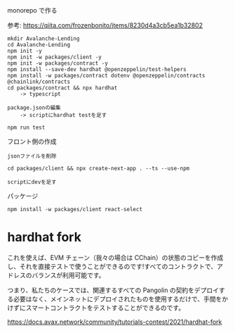 monorepo で作る

参考: https://qiita.com/frozenbonito/items/8230d4a3cb5ea1b32802

```
mkdir Avalanche-Lending
cd Avalanche-Lending
npm init -y
npm init -w packages/client -y
npm init -w packages/contract -y
npm install --save-dev hardhat @openzeppelin/test-helpers
npm install -w packages/contract dotenv @openzeppelin/contracts @chainlink/contracts
cd packages/contract && npx hardhat
    -> typescript

package.jsonの編集
    -> scriptにhardhat testを足す

npm run test
```

フロント側の作成

```
jsonファイルを削除

cd packages/client && npx create-next-app . --ts --use-npm

scriptにdevを足す
```

パッケージ

```
npm install -w packages/client react-select
```

# hardhat fork

これを使えば、EVM チェーン（我々の場合は CChain）の状態のコピーを作成し、それを直接テストで使うことができるのです!すべてのコントラクトで、アドレスのバランスが利用可能です。

つまり、私たちのケースでは、関連するすべての Pangolin の契約をデプロイする必要はなく、メインネットにデプロイされたものを使用するだけで、手間をかけずにスマートコントラクトをテストすることができるのです。

https://docs.avax.network/community/tutorials-contest/2021/hardhat-fork
